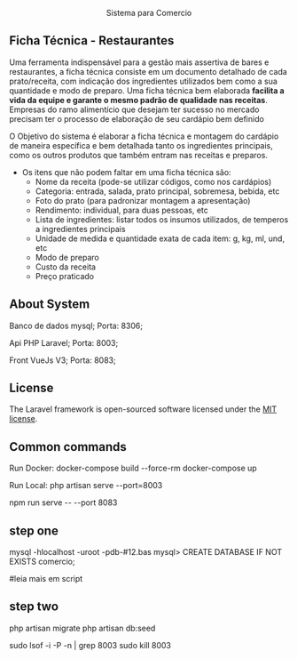 <p align="center">Sistema para Comercio</p>

## Ficha Técnica - Restaurantes

Uma ferramenta indispensável para a gestão mais assertiva de bares e restaurantes, a ficha técnica consiste em um documento detalhado de cada prato/receita, com indicação dos ingredientes utilizados bem como a sua quantidade e modo de preparo. Uma ficha técnica bem elaborada **facilita a vida da equipe e garante o mesmo padrão de qualidade nas receitas**. Empresas do ramo alimentício que desejam ter sucesso no mercado precisam ter o processo de elaboração de seu cardápio bem definido

O Objetivo do sistema é elaborar a ficha técnica e montagem do cardápio de maneira específica e bem detalhada tanto os ingredientes principais, como os outros produtos que também entram nas receitas e preparos.

- Os itens que não podem faltar em uma ficha técnica são:
  - Nome da receita (pode-se utilizar códigos, como nos cardápios)
  - Categoria: entrada, salada, prato principal, sobremesa, bebida, etc
  - Foto do prato (para padronizar montagem a apresentação)
  - Rendimento: individual, para duas pessoas, etc
  - Lista de ingredientes: listar todos os insumos utilizados, de temperos a ingredientes principais
  - Unidade de medida e quantidade exata de cada item: g, kg, ml, und, etc
  - Modo de preparo
  - Custo da receita
  - Preço praticado

## About System

Banco de dados mysql;
Porta: 8306;

Api PHP Laravel;
Porta: 8003;

Front VueJs V3;
Porta: 8083;

## License

The Laravel framework is open-sourced software licensed under the [MIT license](https://opensource.org/licenses/MIT).

## Common commands

Run Docker:
docker-compose build --force-rm
docker-compose up

Run Local:
php artisan serve --port=8003

npm run serve -- --port 8083

## step one

mysql -hlocalhost -uroot -pdb-#12.bas
mysql>
CREATE DATABASE IF NOT EXISTS comercio;

#leia mais em script

## step two

php artisan migrate
php artisan db:seed

sudo lsof -i -P -n | grep 8003
sudo kill 8003
